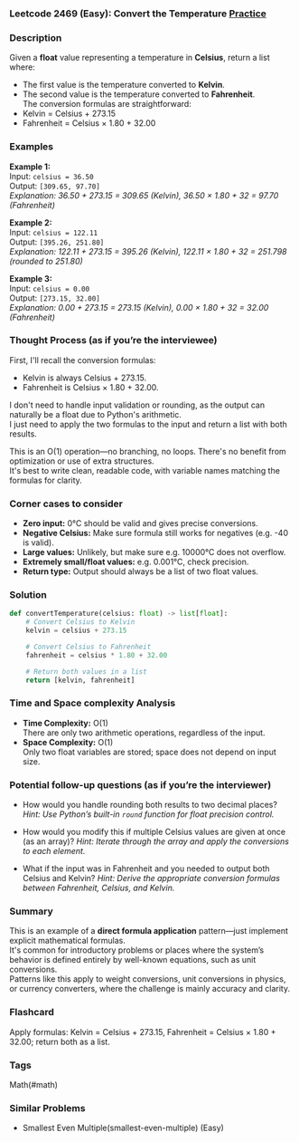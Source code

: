### Leetcode 2469 (Easy): Convert the Temperature [Practice](https://leetcode.com/problems/convert-the-temperature)

### Description  
Given a **float** value representing a temperature in **Celsius**, return a list where:
- The first value is the temperature converted to **Kelvin**.
- The second value is the temperature converted to **Fahrenheit**.  
The conversion formulas are straightforward:
- Kelvin = Celsius + 273.15
- Fahrenheit = Celsius × 1.80 + 32.00

### Examples  

**Example 1:**  
Input: `celsius = 36.50`  
Output: `[309.65, 97.70]`  
*Explanation: 36.50 + 273.15 = 309.65 (Kelvin), 36.50 × 1.80 + 32 = 97.70 (Fahrenheit)*

**Example 2:**  
Input: `celsius = 122.11`  
Output: `[395.26, 251.80]`  
*Explanation: 122.11 + 273.15 = 395.26 (Kelvin), 122.11 × 1.80 + 32 = 251.798 (rounded to 251.80)*

**Example 3:**  
Input: `celsius = 0.00`  
Output: `[273.15, 32.00]`  
*Explanation: 0.00 + 273.15 = 273.15 (Kelvin), 0.00 × 1.80 + 32 = 32.00 (Fahrenheit)*

### Thought Process (as if you’re the interviewee)  
First, I'll recall the conversion formulas:
- Kelvin is always Celsius + 273.15.
- Fahrenheit is Celsius × 1.80 + 32.00.

I don't need to handle input validation or rounding, as the output can naturally be a float due to Python's arithmetic.  
I just need to apply the two formulas to the input and return a list with both results.

This is an O(1) operation—no branching, no loops. There's no benefit from optimization or use of extra structures.  
It's best to write clean, readable code, with variable names matching the formulas for clarity.

### Corner cases to consider  
- **Zero input:** 0°C should be valid and gives precise conversions.  
- **Negative Celsius:** Make sure formula still works for negatives (e.g. -40 is valid).
- **Large values:** Unlikely, but make sure e.g. 10000°C does not overflow.
- **Extremely small/float values:** e.g. 0.001°C, check precision.
- **Return type:** Output should always be a list of two float values.

### Solution

```python
def convertTemperature(celsius: float) -> list[float]:
    # Convert Celsius to Kelvin
    kelvin = celsius + 273.15

    # Convert Celsius to Fahrenheit
    fahrenheit = celsius * 1.80 + 32.00

    # Return both values in a list
    return [kelvin, fahrenheit]
```

### Time and Space complexity Analysis  

- **Time Complexity:** O(1)  
  There are only two arithmetic operations, regardless of the input.
- **Space Complexity:** O(1)  
  Only two float variables are stored; space does not depend on input size.

### Potential follow-up questions (as if you’re the interviewer)  

- How would you handle rounding both results to two decimal places?
  *Hint: Use Python’s built-in `round` function for float precision control.*

- How would you modify this if multiple Celsius values are given at once (as an array)?
  *Hint: Iterate through the array and apply the conversions to each element.*

- What if the input was in Fahrenheit and you needed to output both Celsius and Kelvin?
  *Hint: Derive the appropriate conversion formulas between Fahrenheit, Celsius, and Kelvin.*

### Summary
This is an example of a **direct formula application** pattern—just implement explicit mathematical formulas.  
It's common for introductory problems or places where the system’s behavior is defined entirely by well-known equations, such as unit conversions.  
Patterns like this apply to weight conversions, unit conversions in physics, or currency converters, where the challenge is mainly accuracy and clarity.


### Flashcard
Apply formulas: Kelvin = Celsius + 273.15, Fahrenheit = Celsius × 1.80 + 32.00; return both as a list.

### Tags
Math(#math)

### Similar Problems
- Smallest Even Multiple(smallest-even-multiple) (Easy)